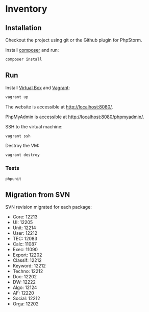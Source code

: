 # Inventory

## Installation

Checkout the project using git or the Github plugin for PhpStorm.

Install [composer](http://getcomposer.org/doc/00-intro.md) and run:

```bash
composer install
```

## Run

Install [Virtual Box](https://www.virtualbox.org/wiki/Downloads) and [Vagrant](http://www.vagrantup.com/):

```bash
vagrant up
```

The website is accessible at [http://localhost:8080/](http://localhost:8080/).

PhpMyAdmin is accessible at [http://localhost:8080/phpmyadmin/](http://localhost:8080/phpmyadmin/).

SSH to the virtual machine:

```bash
vagrant ssh
```

Destroy the VM:

```bash
vagrant destroy
```

### Tests

```bash
phpunit
```

## Migration from SVN

SVN revision migrated for each package:

- Core: 12213
- UI: 12205
- Unit: 12214
- User: 12212
- TEC: 12083
- Calc: 11087
- Exec: 11090
- Export: 12202
- Classif: 12212
- Keyword: 12212
- Techno: 12212
- Doc: 12202
- DW: 12222
- Algo: 12124
- AF: 12220
- Social: 12212
- Orga: 12202
